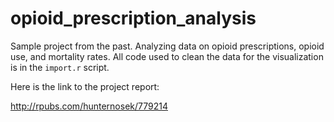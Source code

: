 # opioid_prescription_analysis

Sample project from the past. Analyzing data on opioid prescriptions, opioid use, and mortality rates. All code used to clean the data for the visualization is in the `import.r` script.

Here is the link to the project report:

http://rpubs.com/hunternosek/779214

